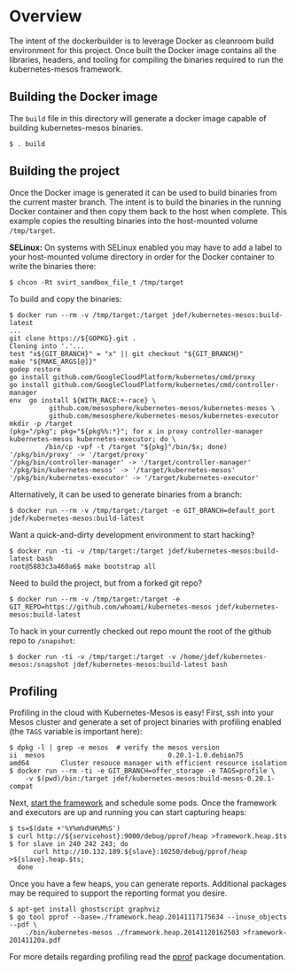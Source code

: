 # Overview

The intent of the dockerbuilder is to leverage Docker as cleanroom build environment for this project.
Once built the Docker image contains all the libraries, headers, and tooling for compiling the binaries required to run the kubernetes-mesos framework.

## Building the Docker image

The `build` file in this directory will generate a docker image capable of building kubernetes-mesos binaries.

    $ . build

## Building the project

Once the Docker image is generated it can be used to build binaries from the current master branch.
The intent is to build the binaries in the running Docker container and then copy them back to the host when complete.
This example copies the resulting binaries into the host-mounted volume `/tmp/target`.

**SELinux:** On systems with SELinux enabled you may have to add a label to your host-mounted volume directory in order for the Docker container to write the binaries there:

    $ chcon -Rt svirt_sandbox_file_t /tmp/target

To build and copy the binaries:

    $ docker run --rm -v /tmp/target:/target jdef/kubernetes-mesos:build-latest
    ...
    git clone https://${GOPKG}.git .
    Cloning into '.'...
    test "x${GIT_BRANCH}" = "x" || git checkout "${GIT_BRANCH}"
    make "${MAKE_ARGS[@]}"
    godep restore
    go install github.com/GoogleCloudPlatform/kubernetes/cmd/proxy
    go install github.com/GoogleCloudPlatform/kubernetes/cmd/controller-manager
    env  go install ${WITH_RACE:+-race} \
              github.com/mesosphere/kubernetes-mesos/kubernetes-mesos \
              github.com/mesosphere/kubernetes-mesos/kubernetes-executor
    mkdir -p /target
    (pkg="/pkg"; pkg="${pkg%%:*}"; for x in proxy controller-manager kubernetes-mesos kubernetes-executor; do \
             /bin/cp -vpf -t /target "${pkg}"/bin/$x; done)
    '/pkg/bin/proxy' -> '/target/proxy'
    '/pkg/bin/controller-manager' -> '/target/controller-manager'
    '/pkg/bin/kubernetes-mesos' -> '/target/kubernetes-mesos'
    '/pkg/bin/kubernetes-executor' -> '/target/kubernetes-executor'

Alternatively, it can be used to generate binaries from a branch:

    $ docker run --rm -v /tmp/target:/target -e GIT_BRANCH=default_port jdef/kubernetes-mesos:build-latest

Want a quick-and-dirty development environment to start hacking?

    $ docker run -ti -v /tmp/target:/target jdef/kubernetes-mesos:build-latest bash
    root@5883c3a460a6$ make bootstrap all

Need to build the project, but from a forked git repo?

    $ docker run --rm -v /tmp/target:/target -e GIT_REPO=https://github.com/whoami/kubernetes-mesos jdef/kubernetes-mesos:build-latest

To hack in your currently checked out repo mount the root of the github repo to `/snapshot`:

    $ docker run -ti -v /tmp/target:/target -v /home/jdef/kubernetes-mesos:/snapshot jdef/kubernetes-mesos:build-latest bash

## Profiling

Profiling in the cloud with Kubernetes-Mesos is easy!
First, ssh into your Mesos cluster and generate a set of project binaries with profiling enabled (the `TAGS` variable is important here):

    $ dpkg -l | grep -e mesos  # verify the mesos version
    ii  mesos                               0.20.1-1.0.debian75           amd64        Cluster resouce manager with efficient resource isolation
    $ docker run --rm -ti -e GIT_BRANCH=offer_storage -e TAGS=profile \
        -v $(pwd)/bin:/target jdef/kubernetes-mesos:build-mesos-0.20.1-compat

Next, [start the framework](https://github.com/mesosphere/kubernetes-mesos/#start-the-framework) and schedule some pods.
Once the framework and executors are up and running you can start capturing heaps:

    $ ts=$(date +'%Y%m%d%H%M%S')
    $ curl http://${servicehost}:9000/debug/pprof/heap >framework.heap.$ts
    $ for slave in 240 242 243; do
          curl http://10.132.189.${slave}:10250/debug/pprof/heap >${slave}.heap.$ts;
      done

Once you have a few heaps, you can generate reports.
Additional packages may be required to support the reporting format you desire.

    $ apt-get install ghostscript graphviz
    $ go tool pprof --base=./framework.heap.20141117175634 --inuse_objects --pdf \
        ./bin/kubernetes-mesos ./framework.heap.20141120162503 >framework-20141120a.pdf

For more details regarding profiling read the [pprof](http://golang.org/pkg/net/http/pprof/) package documentation.
